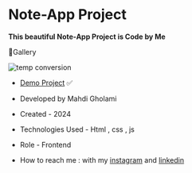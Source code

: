 # Note-App Project

**This beautiful Note-App Project is Code by Me**


📸Gallery

![temp conversion](https://github.com/user-attachments/assets/6c4fb8d0-b2bc-4778-a6a9-891914995660)

- [Demo Project](https://mhdigholami.github.io/Note-App/) ✅

- Developed by Mahdi Gholami

- Created - 2024

- Technologies Used - Html , css , js

- Role - Frontend

- How to reach me : with my [instagram](https://www.instagram.com/mahdi_gholami_web) and [linkedin](https://www.linkedin.com/in/mahdi-gholami-developer)
